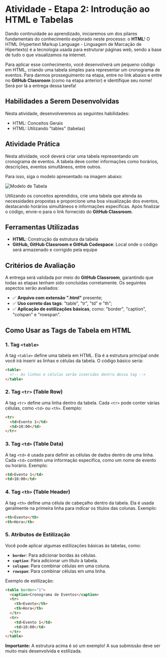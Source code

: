 
# Atividade - Etapa 2: Introdução ao HTML e Tabelas

Dando continuidade ao aprendizado, iniciaremos um dos pilares fundamentais do conhecimento explorado neste processo: o **HTML**! O HTML (Hypertext Markup Language - Linguagem de Marcação de Hipertexto) é a tecnologia usada para estruturar páginas web, sendo a base de tudo o que visualizamos na internet.

Para aplicar esse conhecimento, você desenvolverá um pequeno código em HTML, criando uma tabela simples para representar um cronograma de eventos. Para darmos prosseguimento na etapa, entre no link abaixo e entre no **GitHub Classroom** (como na etapa anterior) e identifique seu nome! Será por lá a entrega dessa tarefa!

## Habilidades a Serem Desenvolvidas

Nesta atividade, desenvolveremos as seguintes habilidades:

- HTML: Conceitos Gerais
- HTML: Utilizando "tables" (tabelas)



## Atividade Prática

Nesta atividade, você deverá criar uma tabela representando um cronograma de eventos. A tabela deve conter informações como horários, descrições, eventos simultâneos, entre outros.

Para isso, siga o modelo apresentado na imagem abaixo:

![Modelo de Tabela](image)

Utilizando os conceitos aprendidos, crie uma tabela que atenda às necessidades propostas e proporcione uma boa visualização dos eventos, destacando horários simultâneos e informações específicas. Após finalizar o código, envie-o para o link fornecido do **GitHub Classroom**.

## Ferramentas Utilizadas

- **HTML**: Construção da estrutura da tabela
- **GitHub, GitHub Classroom e GitHub Codespace**: Local onde o código será armazenado e corrigido pela equipe

## Critérios de Avaliação

A entrega será validada por meio do **GitHub Classroom**, garantindo que todas as etapas tenham sido concluídas corretamente. Os seguintes aspectos serão avaliados:

- ✅ **Arquivo com extensão ".html"** presente;
- ✅ **Uso correto das tags**: "table", "tr", "td" e "th";
- ✅ **Aplicação de estilizações básicas**, como: "border", "caption", "colspan" e "rowspan".

## Como Usar as Tags de Tabela em HTML

### 1. **Tag `<table>`**

A tag `<table>` define uma tabela em HTML. Ela é a estrutura principal onde você irá inserir as linhas e células da tabela. O código básico seria:

```html
<table>
  <!-- As linhas e células serão inseridas dentro dessa tag -->
</table>
```

### 2. **Tag `<tr>` (Table Row)**

A tag `<tr>` define uma linha dentro da tabela. Cada `<tr>` pode conter várias células, como `<td>` ou `<th>`. Exemplo:

```html
<tr>
  <td>Evento 1</td>
  <td>10:00</td>
</tr>
```

### 3. **Tag `<td>` (Table Data)**

A tag `<td>` é usada para definir as células de dados dentro de uma linha. Cada `<td>` contém uma informação específica, como um nome de evento ou horário. Exemplo:

```html
<td>Evento 1</td>
<td>10:00</td>
```

### 4. **Tag `<th>` (Table Header)**

A tag `<th>` define uma célula de cabeçalho dentro da tabela. Ela é usada geralmente na primeira linha para indicar os títulos das colunas. Exemplo:

```html
<th>Evento</th>
<th>Hora</th>
```

### 5. **Atributos de Estilização**

Você pode aplicar algumas estilizações básicas às tabelas, como:

- **`border`**: Para adicionar bordas às células.
- **`caption`**: Para adicionar um título à tabela.
- **`colspan`**: Para combinar células em uma coluna.
- **`rowspan`**: Para combinar células em uma linha.

Exemplo de estilização:

```html
<table border="1">
  <caption>Cronograma de Eventos</caption>
  <tr>
    <th>Evento</th>
    <th>Hora</th>
  </tr>
  <tr>
    <td>Evento 1</td>
    <td>10:00</td>
  </tr>
</table>
```
**Importante:** A estrutura acima é só um exemplo! A sua submissão deve ser muito mais desenvolvida e estilizada.


